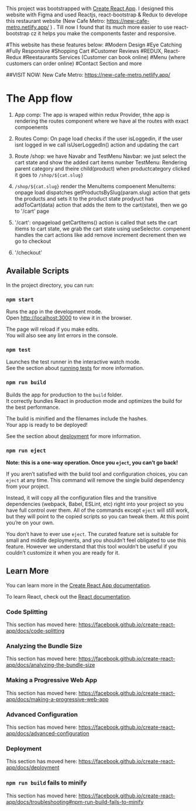 This project was bootstrapped with [Create React App](https://github.com/facebook/create-react-app). I designed this website with Figma and used Reactjs, react-bootstrap & Redux to develope this restaurant website (New Cafe Metro: https://new-cafe-metro.netlify.app/ ) . Till now I found that its much more easier to use react-bootstrap cz it helps you make the components faster and responsive. 

#This website has these features below:
#Modern Design
#Eye Catching
#Fully Responsive
#Shopping Cart
#Customer Reviews
#REDUX, React-Redux
#Reestaurants Services (Customer can book online)
#Menu (where customers can order online)
#Contact Section and more

##VISIT NOW:
New Cafe Metro: https://new-cafe-metro.netlify.app/


# The App flow
1. App comp: 
 The app is wraped within redux Provider, thhe app is rendering the routes component where we have al the routes with exact compoenents
2.  Routes Comp: 
On page load checks if the user isLoggedin, if the user isnt logged in we call isUserLoggedIn() action and updating the cart 
3. Route /shop: we have Navabr and TestMenu
Navbar: we just select the cart state and show the added cart items number
TestMenu: Rendering parent category and theire child(product) when productcategory clicked it goes to `/shop/${cat.slug}`
4. `/shop/${cat.slug}` render the MenuItems compoenent
MenuItems: onpage load dispatches getProductsBySlug(param.slug) action that gets the products and sets it to the product state
prodyuct has addToCart(data) action that adds the item to the cart(state), then we go to '/cart' page
5. '/cart': onpageload getCartItems() action is called that sets the cart itiems to cart state, we grab the cart state using useSelector. <CartItems /> compenent handles the cart actions like add remove increment decrement then we go to checkout

6. '/checkout' 

## Available Scripts

In the project directory, you can run:

### `npm start`

Runs the app in the development mode.<br />
Open [http://localhost:3000](http://localhost:3000) to view it in the browser.

The page will reload if you make edits.<br />
You will also see any lint errors in the console.

### `npm test`

Launches the test runner in the interactive watch mode.<br />
See the section about [running tests](https://facebook.github.io/create-react-app/docs/running-tests) for more information.

### `npm run build`

Builds the app for production to the `build` folder.<br />
It correctly bundles React in production mode and optimizes the build for the best performance.

The build is minified and the filenames include the hashes.<br />
Your app is ready to be deployed!

See the section about [deployment](https://facebook.github.io/create-react-app/docs/deployment) for more information.

### `npm run eject`

**Note: this is a one-way operation. Once you `eject`, you can’t go back!**

If you aren’t satisfied with the build tool and configuration choices, you can `eject` at any time. This command will remove the single build dependency from your project.

Instead, it will copy all the configuration files and the transitive dependencies (webpack, Babel, ESLint, etc) right into your project so you have full control over them. All of the commands except `eject` will still work, but they will point to the copied scripts so you can tweak them. At this point you’re on your own.

You don’t have to ever use `eject`. The curated feature set is suitable for small and middle deployments, and you shouldn’t feel obligated to use this feature. However we understand that this tool wouldn’t be useful if you couldn’t customize it when you are ready for it.

## Learn More

You can learn more in the [Create React App documentation](https://facebook.github.io/create-react-app/docs/getting-started).

To learn React, check out the [React documentation](https://reactjs.org/).

### Code Splitting

This section has moved here: https://facebook.github.io/create-react-app/docs/code-splitting

### Analyzing the Bundle Size

This section has moved here: https://facebook.github.io/create-react-app/docs/analyzing-the-bundle-size

### Making a Progressive Web App

This section has moved here: https://facebook.github.io/create-react-app/docs/making-a-progressive-web-app

### Advanced Configuration

This section has moved here: https://facebook.github.io/create-react-app/docs/advanced-configuration

### Deployment

This section has moved here: https://facebook.github.io/create-react-app/docs/deployment

### `npm run build` fails to minify

This section has moved here: https://facebook.github.io/create-react-app/docs/troubleshooting#npm-run-build-fails-to-minify



